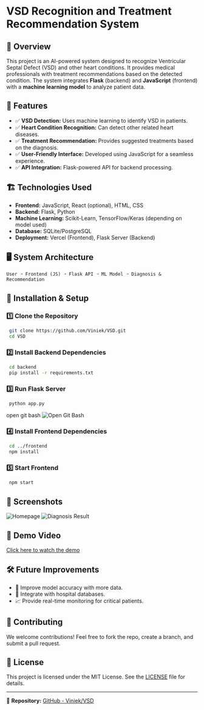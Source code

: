 # VSD Recognition and Treatment Recommendation System

## 📌 Overview
This project is an AI-powered system designed to recognize Ventricular Septal Defect (VSD) and other heart conditions. It provides medical professionals with treatment recommendations based on the detected condition. The system integrates **Flask** (backend) and **JavaScript** (frontend) with a **machine learning model** to analyze patient data.

## 🎯 Features
- ✅ **VSD Detection:** Uses machine learning to identify VSD in patients.
- ✅ **Heart Condition Recognition:** Can detect other related heart diseases.
- ✅ **Treatment Recommendation:** Provides suggested treatments based on the diagnosis.
- ✅ **User-Friendly Interface:** Developed using JavaScript for a seamless experience.
- ✅ **API Integration:** Flask-powered API for backend processing.

## 🏗️ Technologies Used
- **Frontend:** JavaScript, React (optional), HTML, CSS
- **Backend:** Flask, Python
- **Machine Learning:** Scikit-Learn, TensorFlow/Keras (depending on model used)
- **Database:** SQLite/PostgreSQL
- **Deployment:** Vercel (Frontend), Flask Server (Backend)

## 🖥️ System Architecture
```
User ➝ Frontend (JS) ➝ Flask API ➝ ML Model ➝ Diagnosis & Recommendation
```

## 🚀 Installation & Setup
### 1️⃣ Clone the Repository
```bash
 git clone https://github.com/Viniek/VSD.git
 cd VSD
```

### 2️⃣ Install Backend Dependencies
```bash
 cd backend
 pip install -r requirements.txt
```

### 3️⃣ Run Flask Server
```bash
 python app.py
```
open git bash
![Open Git Bash](screenshots/)
### 4️⃣ Install Frontend Dependencies
```bash
 cd ../frontend
 npm install
```

### 5️⃣ Start Frontend
```bash
 npm start
```

## 📸 Screenshots
![Homepage](screenshots/homepage.png)
![Diagnosis Result](screenshots/diagnosis_result.png)

## 🎥 Demo Video
[Click here to watch the demo](videos/demo.mp4)

## 🛠️ Future Improvements
- 🔄 Improve model accuracy with more data.
- 🏥 Integrate with hospital databases.
- 📈 Provide real-time monitoring for critical patients.

## 🤝 Contributing
We welcome contributions! Feel free to fork the repo, create a branch, and submit a pull request.

## 📝 License
This project is licensed under the MIT License. See the [LICENSE](LICENSE) file for details.

---
🔗 **Repository:** [GitHub - Viniek/VSD](https://github.com/Viniek/VSD)

